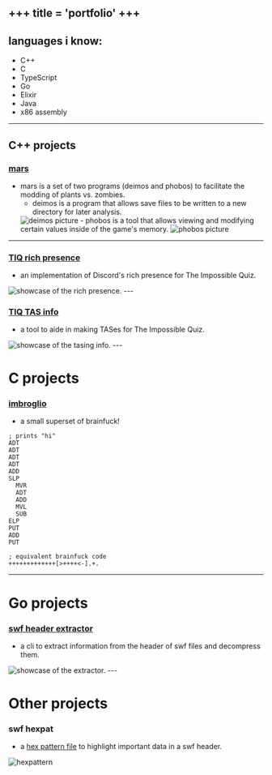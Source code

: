 +++
title = 'portfolio'
+++
---
## languages i know:
  - C++
  - C
  - TypeScript
  - Go
  - Elixir
  - Java
  - x86 assembly
---

## C++ projects

### [mars](https://github.com/saturnaliam/mars)<br>
- mars is a set of two programs (deimos and phobos) to facilitate the modding of plants vs. zombies.
  - deimos is a program that allows save files to be written to a new directory for later analysis.
  <img src="/saturn/images/deimos.png" alt="deimos picture" style="max-width: 100%; height: auto;">
  - phobos is a tool that allows viewing and modifying certain values inside of the game's memory.
  <img src="/images/phobos.png" alt="phobos picture" style="max-width: 100%; height: auto;">
---

### [TIQ rich presence](https://github.com/saturnaliam/TIQ-RPC)
- an implementation of Discord's rich presence for The Impossible Quiz.
<img src="/images/richpresence.png" alt="showcase of the rich presence." style="max-width: 100%; height: auto;">
---

### [TIQ TAS info](https://github.com/saturnaliam/TIQ-TASing-Info)
- a tool to aide in making TASes for The Impossible Quiz.
<img src="/images/tas-help.png" alt="showcase of the tasing info." style="max-width: 100%; height: auto;">
---

# C projects
### [imbroglio](https://github.com/saturnaliam/imbroglio)
- a small superset of brainfuck!
```
; prints "hi"
ADT
ADT
ADT
ADT
ADD
SLP
  MVR
  ADT
  ADD
  MVL
  SUB
ELP
PUT
ADD
PUT

; equivalent brainfuck code
+++++++++++++[>++++<-].+.
```
---

# Go projects
### [swf header extractor](https://github.com/saturnaliam/swf-header-extractor)
- a cli to extract information from the header of swf files and decompress them.
<img src="/images/swf.png" alt="showcase of the extractor." style="max-width: 100%; height: auto;">
---

# Other projects
### swf hexpat
- a [hex pattern file](https://docs.werwolv.net/pattern-language/) to highlight important data in a swf header.
<img src="/images/hexpat.png" alt="hexpattern" style="max-width: 100%; height: auto;">